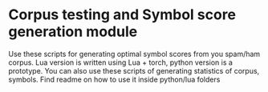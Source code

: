 # Corpus testing and Symbol score generation module

Use these scripts for generating optimal symbol scores from you spam/ham corpus. Lua version is written using Lua + torch, python version is a prototype. You can also use these scripts of generating statistics of corpus, symbols. Find readme on how to use it inside python/lua folders
